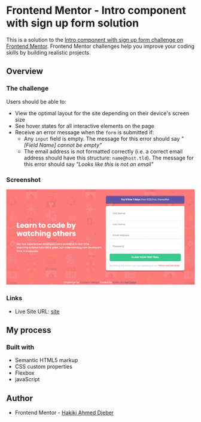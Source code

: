 # Frontend Mentor - Intro component with sign up form solution

This is a solution to the [Intro component with sign up form challenge on Frontend Mentor](https://www.frontendmentor.io/challenges/intro-component-with-signup-form-5cf91bd49edda32581d28fd1). Frontend Mentor challenges help you improve your coding skills by building realistic projects.

## Overview

### The challenge

Users should be able to:

- View the optimal layout for the site depending on their device's screen size
- See hover states for all interactive elements on the page
- Receive an error message when the `form` is submitted if:
  - Any `input` field is empty. The message for this error should say _"[Field Name] cannot be empty"_
  - The email address is not formatted correctly (i.e. a correct email address should have this structure: `name@host.tld`). The message for this error should say _"Looks like this is not an email"_

### Screenshot

![](./images/capture.jpeg)

### Links

- Live Site URL: [site](https://hakikiahmeddjeber.github.io/sign-up-component)

## My process

### Built with

- Semantic HTML5 markup
- CSS custom properties
- Flexbox
- javaScript

## Author

- Frontend Mentor - [Hakiki Ahmed Djeber](https://www.frontendmentor.io/profile/HakikiAhmedDjeber)
